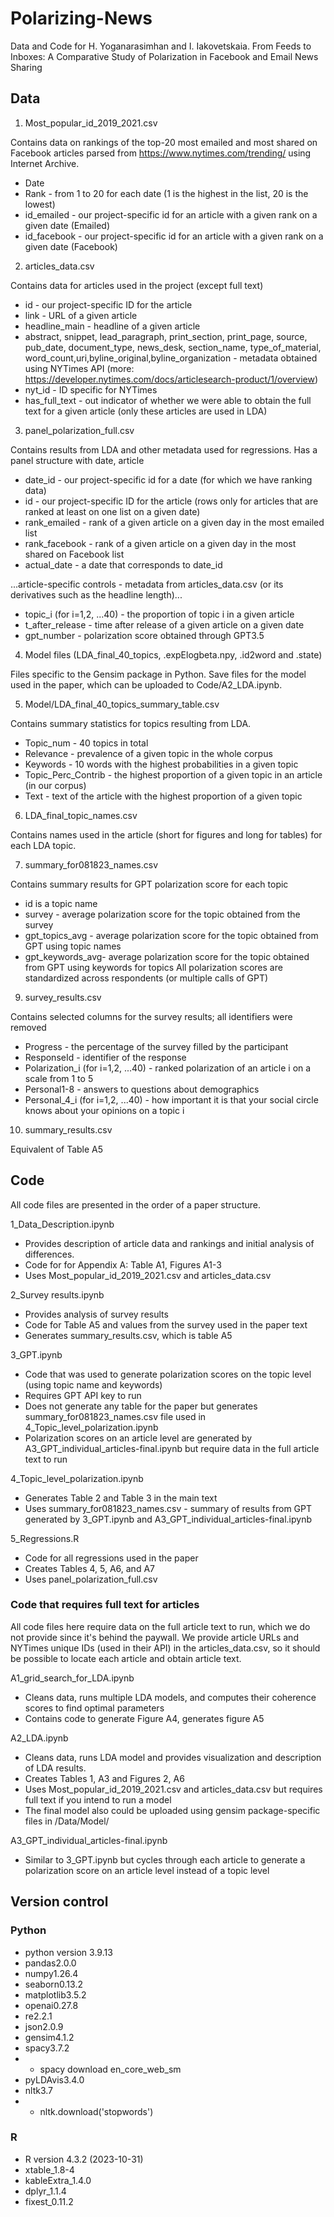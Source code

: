 # Polarizing-News
Data and Code for H. Yoganarasimhan and I. Iakovetskaia. From Feeds to Inboxes: A Comparative Study of Polarization in
Facebook and Email News Sharing

## Data

1. Most_popular_id_2019_2021.csv 

Contains data on rankings of the top-20 most emailed and most shared on Facebook articles parsed from https://www.nytimes.com/trending/ using Internet Archive.
- Date
- Rank - from 1 to 20 for each date (1 is the highest in the list, 20 is the lowest)
- id_emailed - our project-specific id for an article with a given rank on a given date (Emailed)
- id_facebook - our project-specific id for an article with a given rank on a given date (Facebook)

2. articles_data.csv

Contains data for articles used in the project (except full text)
- id - our project-specific ID for the article
- link - URL of a given article
- headline_main - headline of a given article
- abstract, snippet, lead_paragraph, print_section, print_page, source, pub_date, document_type, news_desk, section_name, type_of_material, word_count,uri,byline_original,byline_organization - metadata obtained using NYTimes API (more: https://developer.nytimes.com/docs/articlesearch-product/1/overview)
- nyt_id - ID specific for NYTimes
- has_full_text - out indicator of whether we were able to obtain the full text for a given article (only these articles are used in LDA)

3. panel_polarization_full.csv

Contains results from LDA and other metadata used for regressions. Has a panel structure with date, article
- date_id - our project-specific id for a date (for which we have ranking data)
- id - our project-specific ID for the article (rows only for articles that are ranked at least on one list on a given date)
- rank_emailed - rank of a given article on a given day in the most emailed list 
- rank_facebook - rank of a given article on a given day in the most shared on Facebook list 
- actual_date - a date that corresponds to date_id

...article-specific controls - metadata from articles_data.csv (or its derivatives such as the headline length)...

- topic_i (for i=1,2, ...40) - the proportion of topic i in a given article
- t_after_release - time after release of a given article on a given date
- gpt_number - polarization score obtained through GPT3.5

4. Model files (LDA_final_40_topics, .expElogbeta.npy, .id2word and .state)

Files specific to the Gensim package in Python. Save files for the model used in the paper, which can be uploaded to Code/A2_LDA.ipynb.

5. Model/LDA_final_40_topics_summary_table.csv

Contains summary statistics for topics resulting from LDA.

- Topic_num - 40 topics in total
- Relevance - prevalence of a given topic in the whole corpus 
- Keywords - 10 words with the highest probabilities in a given topic
- Topic_Perc_Contrib - the highest proportion of a given topic in an article (in our corpus)
- Text - text of the article with the highest proportion of a given topic

6. LDA_final_topic_names.csv 

Contains names used in the article (short for figures and long for tables) for each LDA topic.

7.  summary_for081823_names.csv

Contains summary results for GPT polarization score for each topic 
- id is a topic name
- survey - average polarization score for the topic obtained from the survey 
- gpt_topics_avg - average polarization score for the topic obtained from GPT using topic names 
- gpt_keywords_avg- average polarization score for the topic obtained from GPT using keywords for topics 
All polarization scores are standardized across respondents (or multiple calls of GPT)

9. survey_results.csv

Contains selected columns for the survey results; all identifiers were removed
- Progress - the percentage of the survey filled by the participant
- ResponseId - identifier of the response
- Polarization_i (for i=1,2, ...40) - ranked polarization of an article i on a scale from 1 to 5
- Personal1-8 - answers to questions about demographics
- Personal_4_i (for i=1,2, ...40) - how important it is that your social circle knows about your opinions on a topic i

10. summary_results.csv

Equivalent of Table A5 

## Code

All code files are presented in the order of a paper structure.

1_Data_Description.ipynb

- Provides description of article data and rankings and initial analysis of differences.
- Code for for Appendix A: Table A1, Figures A1-3
- Uses Most_popular_id_2019_2021.csv and articles_data.csv

2_Survey results.ipynb

- Provides analysis of survey results
- Code for Table A5 and values from the survey used in the paper text
- Generates summary_results.csv, which is table A5

3_GPT.ipynb

- Code that was used to generate polarization scores on the topic level (using topic name and keywords)
- Requires GPT API key to run
- Does not generate any table for the paper but generates summary_for081823_names.csv file used in 4_Topic_level_polarization.ipynb
- Polarization scores on an article level are generated by A3_GPT_individual_articles-final.ipynb but require data in the full article text to run

4_Topic_level_polarization.ipynb

- Generates Table 2 and Table 3 in the main text
- Uses summary_for081823_names.csv - summary of results from GPT generated by 3_GPT.ipynb and A3_GPT_individual_articles-final.ipynb 

5_Regressions.R

- Code for all regressions used in the paper
- Creates Tables 4, 5, A6, and A7
- Uses panel_polarization_full.csv

### Code that requires full text for articles 

All code files here require data on the full article text to run, which we do not provide since it's behind the paywall. We provide article URLs and NYTimes unique IDs (used in their API) in the articles_data.csv, so it should be possible to locate each article and obtain article text.

A1_grid_search_for_LDA.ipynb

- Cleans data, runs multiple LDA models, and computes their coherence scores to find optimal parameters
- Contains code to generate Figure A4, generates figure A5

A2_LDA.ipynb

- Cleans data, runs LDA model and provides visualization and description of LDA results.
- Creates Tables 1, A3 and Figures 2, A6
- Uses Most_popular_id_2019_2021.csv and articles_data.csv but requires full text if you intend to run a model
- The final model also could be uploaded using gensim package-specific files in /Data/Model/

A3_GPT_individual_articles-final.ipynb

- Similar to 3_GPT.ipynb but cycles through each article to generate a polarization score on an article level instead of a topic level


## Version control

### Python
- python version 3.9.13
- pandas2.0.0
- numpy1.26.4
- seaborn0.13.2
- matplotlib3.5.2
- openai0.27.8
- re2.2.1
- json2.0.9
- gensim4.1.2
- spacy3.7.2
- - spacy download en_core_web_sm
- pyLDAvis3.4.0
- nltk3.7
- - nltk.download('stopwords')

### R

- R version 4.3.2 (2023-10-31)
- xtable_1.8-4
- kableExtra_1.4.0
- dplyr_1.1.4
- fixest_0.11.2
